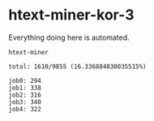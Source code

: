 # htext-miner-kor-3

Everything doing here is automated.

```
htext-miner

total: 1610/9855 (16.336884830035515%)

job0: 294
job1: 338
job2: 316
job3: 340
job4: 322
```